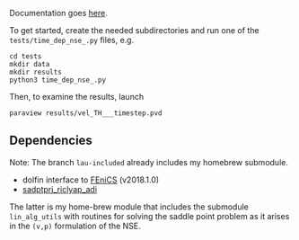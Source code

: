 Documentation goes [here](http://dolfin-navier-scipy.readthedocs.org/en/latest/index.html).


To get started, create the needed subdirectories and run one of the `tests/time_dep_nse_.py` files, e.g.

```
cd tests
mkdir data
mkdir results
python3 time_dep_nse_.py
```

Then, to examine the results, launch
```
paraview results/vel_TH___timestep.pvd
```

Dependencies
---

Note: The branch `lau-included` already includes my homebrew submodule. 

 * dolfin interface to [FEniCS](https://fenicsproject.org/) (v2018.1.0)
 * [sadptprj_riclyap_adi](https://github.com/highlando/sadptprj_riclyap_adi)

The latter is my home-brew module that includes the submodule `lin_alg_utils` with routines for solving the saddle point problem as it arises in the `(v,p)` formulation of the NSE. 

